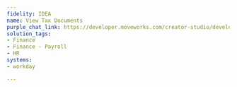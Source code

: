 ```yaml
---
fidelity: IDEA
name: View Tax Documents
purple_chat_link: https://developer.moveworks.com/creator-studio/developer-tools/purple-chat-builder/?workspace=%7B%22title%22%3A%22My+Workspace%22%2C%22botSettings%22%3A%7B%7D%2C%22mocks%22%3A%5B%7B%22id%22%3A157%2C%22title%22%3A%22Mock+1%22%2C%22transcript%22%3A%7B%22settings%22%3A%7B%22colorStyle%22%3A%22LIGHT%22%2C%22startTime%22%3A%2211%3A43+AM%22%2C%22defaultPerson%22%3A%22PAUL%22%2C%22editable%22%3Atrue%7D%2C%22messages%22%3A%5B%7B%22from%22%3A%22USER%22%2C%22text%22%3A%22Where+can+I+find+my+tax+forms%3F%22%7D%2C%7B%22from%22%3A%22BOT%22%2C%22text%22%3A%22You+can+access+and+download+your+tax+forms+directly+from+here.+The+most+recent+ones+are+available+below+%F0%9F%91%87%22%2C%22cards%22%3A%5B%7B%22title%22%3A%22Available+Tax+Forms%22%2C%22text%22%3A%22Select+a+tax+form+to+view+or+download%3A%3Cbr%3E%3Cb%3E2023+W-2+Form%3C%2Fb%3E%3Cbr%3E%3Cb%3E2022+W-2+Form%3C%2Fb%3E%3Cbr%3E%3Cb%3E2021+W-2+Form%3C%2Fb%3E%3Cbr%3EFor+older+forms%2C+please+visit+the+archive.%22%2C%22buttons%22%3A%5B%7B%22style%22%3A%22PRIMARY%22%2C%22text%22%3A%22Download+2023+W-2+Form%22%7D%2C%7B%22text%22%3A%22Download+2022+W-2+Form%22%7D%2C%7B%22text%22%3A%22Download+2021+W-2+Form%22%7D%2C%7B%22text%22%3A%22Visit+Archive%22%7D%5D%7D%5D%7D%5D%7D%7D%5D%7D
solution_tags:
- Finance
- Finance - Payroll
- HR
systems:
- workday

---
```

